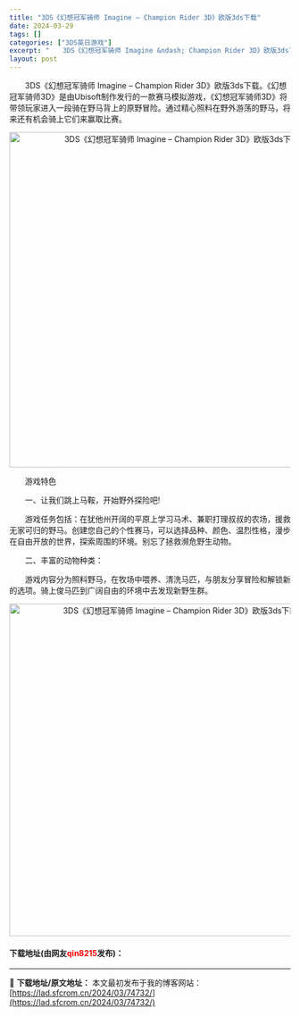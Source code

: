 ```yaml
---
title: "3DS《幻想冠军骑师 Imagine – Champion Rider 3D》欧版3ds下载"
date: 2024-03-29
tags: []
categories: ["3DS英日游戏"]
excerpt: "　　3DS《幻想冠军骑师 Imagine &ndash; Champion Rider 3D》欧版3ds下载。《幻想冠军骑师3D》是由Ubisoft制作发行的一款赛马模拟游戏，《幻想冠军骑师3D》将带领玩家进入一段骑在野马背上的原野冒险。通过精心照料在野外游荡的野马，将来还有机会骑上它们来赢取比赛。&hellip;"
layout: post
---
```


 <p>　　3DS《幻想冠军骑师 Imagine &ndash; Champion Rider 3D》欧版3ds下载。《幻想冠军骑师3D》是由Ubisoft制作发行的一款赛马模拟游戏，《幻想冠军骑师3D》将带领玩家进入一段骑在野马背上的原野冒险。通过精心照料在野外游荡的野马，将来还有机会骑上它们来赢取比赛。</p> <p align="center"><img align="" border="0" src="https://lad.sfcrom.cn/wp-content/uploads/2024/03/20240329_6606253d216c8.png" width="601" alt="3DS《幻想冠军骑师 Imagine – Champion Rider 3D》欧版3ds下载" /></p> <p>　　游戏特色</p> <p>　　一、让我们跳上马鞍，开始野外探险吧!</p> <p>　　游戏任务包括：在犹他州开阔的平原上学习马术、兼职打理叔叔的农场，援救无家可归的野马。创建您自己的个性赛马，可以选择品种、颜色、温烈性格，漫步在自由开放的世界，探索周围的环境。别忘了拯救濒危野生动物。</p> <p>　　二、丰富的动物种类：</p> <p>　　游戏内容分为照料野马，在牧场中喂养、清洗马匹，与朋友分享冒险和解锁新的选项。骑上俊马匹到广阔自由的环境中去发现新野生群。</p> <p align="center"><img align="" border="0" src="https://lad.sfcrom.cn/wp-content/uploads/2024/03/20240329_6606253e6279b.png" width="596" alt="3DS《幻想冠军骑师 Imagine – Champion Rider 3D》欧版3ds下载" /></p> <p><h4>下载地址(由网友<font color="red">qin8215</font>发布)：</h4></p> 

---
📖 **下载地址/原文地址：** 本文最初发布于我的博客网站：[https://lad.sfcrom.cn/2024/03/74732/](https://lad.sfcrom.cn/2024/03/74732/)
